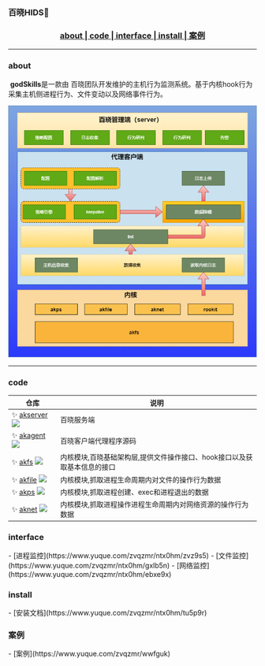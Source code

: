 ###  百晓HIDS👋

<h3 align ="center"><a href="#about"> about </a>|<a href="#code">  code  </a>|<a href="#interface"> interface </a>|<a href="#install"> install </a>|<a href="#poc"> 案例 </a></h3>

---
<h3 id="about"> about </h3>

​	**godSkills**是一款由 百晓团队开发维护的主机行为监测系统。基于内核hook行为采集主机侧进程行为、文件变动以及网络事件行为。
​	
<p align="center">
  <a  target="_blank">
    <img width="900" src="images/about.png">
  </a>
</p>

---
<h3 id="code"> code </h3>

| 仓库 | 说明 |
| ------------------------------------------------------------ | -------------- |
| ✨ [akserver](https://github.com/bx-sec/akserver)   ![](https://img.shields.io/github/stars/bx-sec/akserver) | 百晓服务端 |
| ✨ [akagent](https://github.com/bx-sec/akagent)   ![](https://img.shields.io/github/stars/bx-sec/akagent) | 百晓客户端代理程序源码 |
| ✨ [akfs](https://github.com/bx-sec/akfs)   ![](https://img.shields.io/github/stars/bx-sec/akfs) | 内核模块,百晓基础架构层,提供文件操作接口、hook接口以及获取基本信息的接口 |
| ✨ [akfile](https://github.com/bx-sec/akfile)   ![](https://img.shields.io/github/stars/bx-sec/akfile) | 内核模块,抓取进程生命周期内对文件的操作行为数据 |
| ✨ [akps](https://github.com/bx-sec/akps)   ![](https://img.shields.io/github/stars/bx-sec/akps) | 内核模块,抓取进程创建、exec和进程退出的数据 |
| ✨ [aknet](https://github.com/bx-sec/aknet)   ![](https://img.shields.io/github/stars/bx-sec/aknet) | 内核模块,抓取进程操作进程生命周期内对网络资源的操作行为数据 |


<h3 id="interface"> interface </h3>
- [进程监控](https://www.yuque.com/zvqzmr/ntx0hm/zvz9s5)
- [文件监控](https://www.yuque.com/zvqzmr/ntx0hm/gxlb5n)
- [网络监控](https://www.yuque.com/zvqzmr/ntx0hm/ebxe9x)

<h3 id="install"> install </h3>
- [安装文档](https://www.yuque.com/zvqzmr/ntx0hm/tu5p9r)

<h3 id="poc"> 案例 </h3>
- [案例](https://www.yuque.com/zvqzmr/wwfguk)

